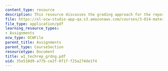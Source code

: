 ```yaml
---
content_type: resource
description: This resource discusses the grading approach for the reports of experiments.
file: https://ol-ocw-studio-app-qa.s3.amazonaws.com/courses/3-014-materials-laboratory-fall-2006/35e510d9a77bce2f0f1ff25a274de1f4_w1_techrep_grdng.pdf
file_type: application/pdf
learning_resource_types:
- Assignments
ocw_type: OCWFile
parent_title: Assignments
parent_type: CourseSection
resourcetype: Document
title: w1_techrep_grdng.pdf
uid: 35e510d9-a77b-ce2f-0f1f-f25a274de1f4
---
```

